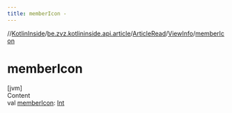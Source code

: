 ```yaml
---
title: memberIcon -
---
```

//[KotlinInside](../../../index.md)/[be.zvz.kotlininside.api.article](../../index.md)/[ArticleRead](../index.md)/[ViewInfo](index.md)/[memberIcon](member-icon.md)



# memberIcon  
[jvm]  
Content  
val [memberIcon](member-icon.md): [Int](https://kotlinlang.org/api/latest/jvm/stdlib/kotlin/-int/index.html)  



